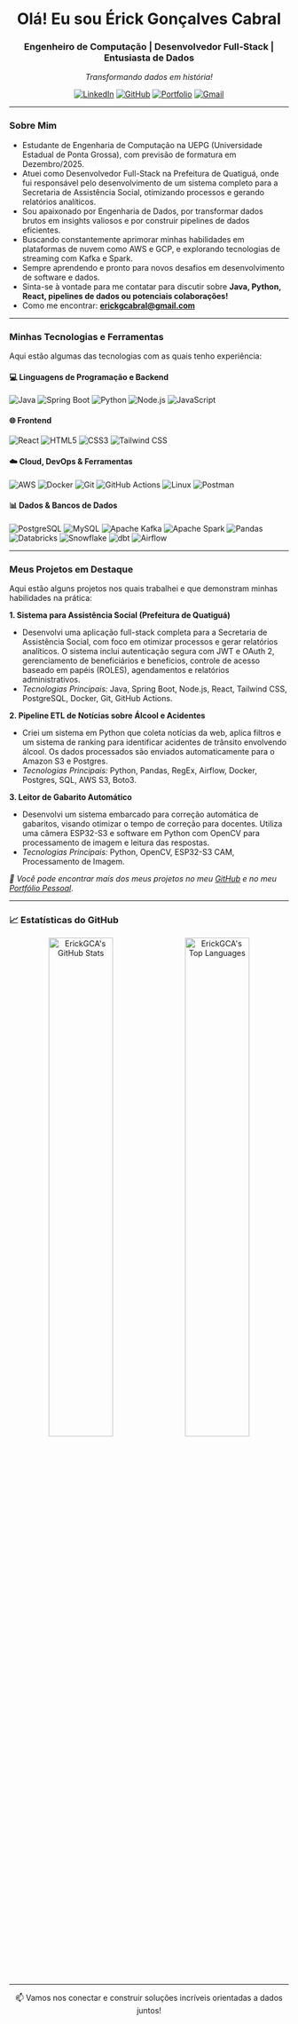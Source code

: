 <h1 align="center">Olá! Eu sou Érick Gonçalves Cabral </h1>
<h3 align="center">Engenheiro de Computação | Desenvolvedor Full-Stack | Entusiasta de Dados</h3>
<p align="center"><em>Transformando dados em história!</em></p>

<p align="center">
  <a href="https://www.linkedin.com/in/erick-cabralgca/" target="_blank"><img alt="LinkedIn" src="https://img.shields.io/badge/LinkedIn-0077B5?style=for-the-badge&logo=linkedin&logoColor=white" /></a>
  <a href="https://github.com/ErickGCA" target="_blank"><img alt="GitHub" src="https://img.shields.io/badge/GitHub-181717?style=for-the-badge&logo=github&logoColor=white" /></a>
  <a href="https://erick-portffio.vercel.app/" target="_blank"><img alt="Portfolio" src="https://img.shields.io/badge/Portfolio-000000?style=for-the-badge&logo=vercel&logoColor=white" /></a> <a href="mailto:erickgcabral@gmail.com"><img alt="Gmail" src="https://img.shields.io/badge/Gmail-D14836?style=for-the-badge&logo=gmail&logoColor=white" /></a>
  </p>

---

### Sobre Mim

- Estudante de Engenharia de Computação na UEPG (Universidade Estadual de Ponta Grossa), com previsão de formatura em Dezembro/2025.
- Atuei como Desenvolvedor Full-Stack na Prefeitura de Quatiguá, onde fui responsável pelo desenvolvimento de um sistema completo para a Secretaria de Assistência Social, otimizando processos e gerando relatórios analíticos.
- Sou apaixonado por Engenharia de Dados, por transformar dados brutos em insights valiosos e por construir pipelines de dados eficientes.
- Buscando constantemente aprimorar minhas habilidades em plataformas de nuvem como AWS e GCP, e explorando tecnologias de streaming com Kafka e Spark.
- Sempre aprendendo e pronto para novos desafios em desenvolvimento de software e dados.
- Sinta-se à vontade para me contatar para discutir sobre **Java, Python, React, pipelines de dados ou potenciais colaborações!**
- Como me encontrar: **erickgcabral@gmail.com**

---

### Minhas Tecnologias e Ferramentas

Aqui estão algumas das tecnologias com as quais tenho experiência:

#### 💻 Linguagens de Programação e Backend
<p>
  <img alt="Java" src="https://img.shields.io/badge/Java-ED8B00?style=for-the-badge&logo=openjdk&logoColor=white" />
  <img alt="Spring Boot" src="https://img.shields.io/badge/Spring%20Boot-6DB33F?style=for-the-badge&logo=spring-boot&logoColor=white" />
  <img alt="Python" src="https://img.shields.io/badge/Python-3776AB?style=for-the-badge&logo=python&logoColor=white" />
  <img alt="Node.js" src="https://img.shields.io/badge/Node.js-339933?style=for-the-badge&logo=nodedotjs&logoColor=white" />
  <img alt="JavaScript" src="https://img.shields.io/badge/JavaScript-F7DF1E?style=for-the-badge&logo=javascript&logoColor=black" />
</p>

#### 🌐 Frontend
<p>
  <img alt="React" src="https://img.shields.io/badge/React-61DAFB?style=for-the-badge&logo=react&logoColor=black" />
  <img alt="HTML5" src="https://img.shields.io/badge/HTML5-E34F26?style=for-the-badge&logo=html5&logoColor=white" />
  <img alt="CSS3" src="https://img.shields.io/badge/CSS3-1572B6?style=for-the-badge&logo=css3&logoColor=white" />
  <img alt="Tailwind CSS" src="https://img.shields.io/badge/Tailwind%20CSS-06B6D4?style=for-the-badge&logo=tailwindcss&logoColor=white" />
</p>

#### ☁️ Cloud, DevOps & Ferramentas
<p>
  <img alt="AWS" src="https://img.shields.io/badge/AWS-232F3E?style=for-the-badge&logo=amazon-aws&logoColor=white" />
  <img alt="Docker" src="https://img.shields.io/badge/Docker-2496ED?style=for-the-badge&logo=docker&logoColor=white" />
  <img alt="Git" src="https://img.shields.io/badge/Git-F05032?style=for-the-badge&logo=git&logoColor=white" />
  <img alt="GitHub Actions" src="https://img.shields.io/badge/GitHub%20Actions-2088FF?style=for-the-badge&logo=github-actions&logoColor=white" />
  <img alt="Linux" src="https://img.shields.io/badge/Linux-FCC624?style=for-the-badge&logo=linux&logoColor=black" />
  <img alt="Postman" src="https://img.shields.io/badge/Postman-FF6C37?style=for-the-badge&logo=postman&logoColor=white" />
  </p>

#### 📊 Dados & Bancos de Dados
<p>
  <img alt="PostgreSQL" src="https://img.shields.io/badge/PostgreSQL-4169E1?style=for-the-badge&logo=postgresql&logoColor=white" />
  <img alt="MySQL" src="https://img.shields.io/badge/MySQL-4479A1?style=for-the-badge&logo=mysql&logoColor=white" />
  <img alt="Apache Kafka" src="https://img.shields.io/badge/Apache%20Kafka-231F20?style=for-the-badge&logo=apache-kafka&logoColor=white" />
  <img alt="Apache Spark" src="https://img.shields.io/badge/Apache%20Spark-E25A1C?style=for-the-badge&logo=apache-spark&logoColor=white" />
  <img alt="Pandas" src="https://img.shields.io/badge/Pandas-150458?style=for-the-badge&logo=pandas&logoColor=white" />
  <img alt="Databricks" src="https://img.shields.io/badge/Databricks-FF3621?style=for-the-badge&logo=databricks&logoColor=white" />
  <img alt="Snowflake" src="https://img.shields.io/badge/Snowflake-29B5E8?style=for-the-badge&logo=snowflake&logoColor=white" />
  <img alt="dbt" src="https://img.shields.io/badge/dbt-FF694B?style=for-the-badge&logo=dbt&logoColor=white" />
  <img alt="Airflow" src="https://img.shields.io/badge/Airflow-017CEE?style=for-the-badge&logo=apache-airflow&logoColor=white" />
  </p>



---

### Meus Projetos em Destaque

Aqui estão alguns projetos nos quais trabalhei e que demonstram minhas habilidades na prática:

**1. Sistema para Assistência Social (Prefeitura de Quatiguá)**
   - Desenvolvi uma aplicação full-stack completa para a Secretaria de Assistência Social, com foco em otimizar processos e gerar relatórios analíticos. O sistema inclui autenticação segura com JWT e OAuth 2, gerenciamento de beneficiários e benefícios, controle de acesso baseado em papéis (ROLES), agendamentos e relatórios administrativos.
   - *Tecnologias Principais:* Java, Spring Boot, Node.js, React, Tailwind CSS, PostgreSQL, Docker, Git, GitHub Actions.

**2. Pipeline ETL de Notícias sobre Álcool e Acidentes**
   - Criei um sistema em Python que coleta notícias da web, aplica filtros e um sistema de ranking para identificar acidentes de trânsito envolvendo álcool. Os dados processados são enviados automaticamente para o Amazon S3 e Postgres.
   - *Tecnologias Principais:* Python, Pandas, RegEx, Airflow, Docker, Postgres, SQL, AWS S3, Boto3.

**3. Leitor de Gabarito Automático**
   - Desenvolvi um sistema embarcado para correção automática de gabaritos, visando otimizar o tempo de correção para docentes. Utiliza uma câmera ESP32-S3 e software em Python com OpenCV para processamento de imagem e leitura das respostas.
   - *Tecnologias Principais:* Python, OpenCV, ESP32-S3 CAM, Processamento de Imagem.

*🔗 Você pode encontrar mais dos meus projetos no meu [GitHub](https://github.com/ErickGCA) e no meu [Portfólio Pessoal](https://erick-portffio.vercel.app/)*.

---

### 📈 Estatísticas do GitHub

<p align="center">
  <img alt="ErickGCA's GitHub Stats" src="https://github-readme-stats.vercel.app/api?username=ErickGCA&show_icons=true&theme=radical&rank_icon=github&hide_border=true&count_private=true&include_all_commits=true" width="48%" />
  <img alt="ErickGCA's Top Languages" src="https://github-readme-stats.vercel.app/api/top-langs/?username=ErickGCA&layout=compact&theme=radical&hide_border=true&langs_count=8&count_private=true" width="48%" />
</p>

---

<p align="center">
  📫 Vamos nos conectar e construir soluções incríveis orientadas a dados juntos!
</p>
